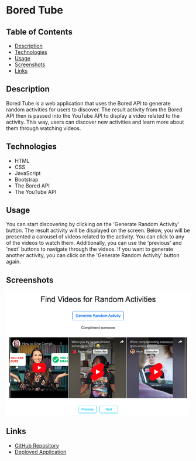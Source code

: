 # Bored Tube

## Table of Contents
- [Description](#description)
- [Technologies](#technologies)
- [Usage](#usage)
- [Screenshots](#screenshots)
- [Links](#links)

## Description
Bored Tube is a web application that uses the Bored API to generate random activities for users to discover. The result activity from the Bored API then is passed into the YouTube API to display a video related to the activity. This way, users can discover new activities and learn more about them through watching videos.

## Technologies
- HTML
- CSS
- JavaScript
- Bootstrap
- The Bored API
- The YouTube API

## Usage
You can start discovering by clicking on the 'Generate Random Activity' button. The result activity will be displayed on the screen. Below, you will be presented a carousel of videos related to the activity. You can click to any of the videos to watch them. Additionally, you can use the 'previous' and 'next' buttons to navigate through the videos. If you want to generate another activity, you can click on the 'Generate Random Activity' button again.

## Screenshots
![Bored Tube](./assets/images/boredTube.png)

## Links
- [GitHub Repository](https://github.com/demiapollo/boredTube)
- [Deployed Application](https://demiapollo.github.io/boredTube/)

